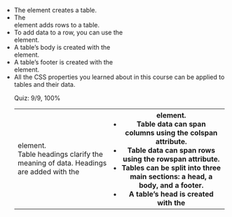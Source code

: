 - The <table> element creates a table.
- The <tr> element adds rows to a table.
- To add data to a row, you can use the <td> element.
- Table headings clarify the meaning of data. Headings are added with the <th> element.
- Table data can span columns using the colspan attribute.
- Table data can span rows using the rowspan attribute.
- Tables can be split into three main sections: a head, a body, and a footer.
- A table’s head is created with the <thead> element.
- A table’s body is created with the <tbody> element.
- A table’s footer is created with the <tfoot> element.
- All the CSS properties you learned about in this course can be applied to tables and their data.

Quiz: 9/9, 100%